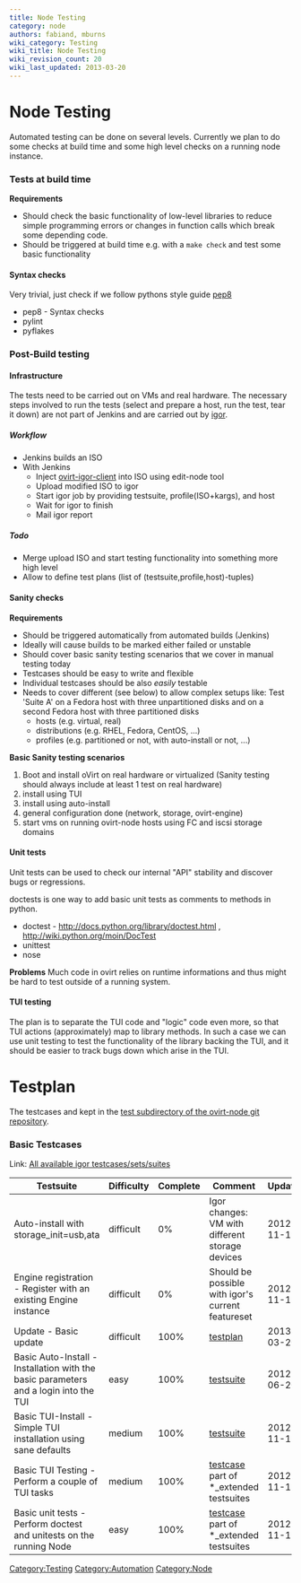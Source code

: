 ```yaml
---
title: Node Testing
category: node
authors: fabiand, mburns
wiki_category: Testing
wiki_title: Node Testing
wiki_revision_count: 20
wiki_last_updated: 2013-03-20
---
```


# Node Testing

Automated testing can be done on several levels. Currently we plan to do some checks at build time and some high level checks on a running node instance.

### Tests at build time

**Requirements**

*   Should check the basic functionality of low-level libraries to reduce simple programming errors or changes in function calls which break some depending code.
*   Should be triggered at build time e.g. with a `make check` and test some basic functionality

#### Syntax checks

Very trivial, just check if we follow pythons style guide [pep8](http://www.python.org/dev/peps/pep-0008/)

*   pep8 - Syntax checks
*   pylint
*   pyflakes

### Post-Build testing

#### Infrastructure

The tests need to be carried out on VMs and real hardware. The necessary steps involved to run the tests (select and prepare a host, run the test, tear it down) are not part of Jenkins and are carried out by [igor](https://gitorious.org/ovirt/igord).

##### Workflow

*   Jenkins builds an ISO
*   With Jenkins
    -   Inject [ovirt-igor-client](https://gitorious.org/ovirt/ovirt-igor-client) into ISO using edit-node tool
    -   Upload modified ISO to igor
    -   Start igor job by providing testsuite, profile(ISO+kargs), and host
    -   Wait for igor to finish
    -   Mail igor report

##### Todo

*   Merge upload ISO and start testing functionality into something more high level
*   Allow to define test plans (list of (testsuite,profile,host)-tuples)

#### Sanity checks

**Requirements**

*   Should be triggered automatically from automated builds (Jenkins)
*   Ideally will cause builds to be marked either failed or unstable
*   Should cover basic sanity testing scenarios that we cover in manual testing today
*   Testcases should be easy to write and flexible
*   Individual testcases should be also *easily* testable
*   Needs to cover different (see below) to allow complex setups like: Test 'Suite A' on a Fedora host with three unpartitioned disks and on a second Fedora host with three partitioned disks
    -   hosts (e.g. virtual, real)
    -   distributions (e.g. RHEL, Fedora, CentOS, ...)
    -   profiles (e.g. partitioned or not, with auto-install or not, ...)

**Basic Sanity testing scenarios**

1.  Boot and install oVirt on real hardware or virtualized (Sanity testing should always include at least 1 test on real hardware)
2.  install using TUI
3.  install using auto-install
4.  general configuration done (network, storage, ovirt-engine)
5.  start vms on running ovirt-node hosts using FC and iscsi storage domains

#### Unit tests

Unit tests can be used to check our internal "API" stability and discover bugs or regressions.

doctests is one way to add basic unit tests as comments to methods in python.

*   doctest - <http://docs.python.org/library/doctest.html> , <http://wiki.python.org/moin/DocTest>
*   unittest
*   nose

**Problems** Much code in ovirt relies on runtime informations and thus might be hard to test outside of a running system.

#### TUI testing

The plan is to separate the TUI code and "logic" code even more, so that TUI actions (approximately) map to library methods. In such a case we can use unit testing to test the functionality of the library backing the TUI, and it should be easier to track bugs down which arise in the TUI.

# Testplan

The testcases and kept in the [test subdirectory of the ovirt-node git repository](http://gerrit.ovirt.org/gitweb?p=ovirt-node.git;a=tree;f=tests/igor;hb=HEAD).

### Basic Testcases

Link: [All available igor testcases/sets/suites](http://gerrit.ovirt.org/gitweb?p=ovirt-node.git;a=tree;f=tests/igor;hb=HEAD)

| Testsuite                                                                            | Difficulty | Complete | Comment                                                                                                                                               | Updated    |
|--------------------------------------------------------------------------------------|------------|----------|-------------------------------------------------------------------------------------------------------------------------------------------------------|------------|
| Auto-install with storage_init=usb,ata                                              | difficult  | 0%       | Igor changes: VM with different storage devices                                                                                                       | 2012-11-19 |
| Engine registration - Register with an existing Engine instance                      | difficult  | 0%       | Should be possible with igor's current featureset                                                                                                     | 2012-11-15 |
| Update - Basic update                                                                | difficult  | 100%     | [testplan](http://gerrit.ovirt.org/gitweb?p=ovirt-node.git;a=blob;f=tests/igor/plans/ai_upgrade.plan;hb=HEAD)                                         | 2013-03-20 |
| Basic Auto-Install - Installation with the basic parameters and a login into the TUI | easy       | 100%     | [testsuite](http://gerrit.ovirt.org/gitweb?p=ovirt-node.git;a=blob;f=tests/igor/suites/ai_basic.suite;hb=HEAD)                                        | 2012-06-20 |
| Basic TUI-Install - Simple TUI installation using sane defaults                      | medium     | 100%     | [testsuite](http://gerrit.ovirt.org/gitweb?p=ovirt-node.git;a=blob;f=tests/igor/suites/mi_basic.suite;hb=HEAD)                                        | 2012-11-15 |
| Basic TUI Testing - Perform a couple of TUI tasks                                    | medium     | 100%     | [testcase](http://gerrit.ovirt.org/gitweb?p=ovirt-node.git;a=blob;f=tests/igor/sets/tui/check_navigation.set;hb=HEAD) part of \*_extended testsuites | 2012-11-15 |
| Basic unit tests - Perform doctest and unitests on the running Node                  | easy       | 100%     | [testcase](http://gerrit.ovirt.org/gitweb?p=ovirt-node.git;a=blob;f=tests/igor/sets/python.set;hb=HEAD) part of \*_extended testsuites               | 2012-11-15 |

<Category:Testing> <Category:Automation> <Category:Node>
